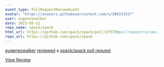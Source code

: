 ```yaml
---
event_type: PullRequestReviewEvent
avatar: "https://avatars.githubusercontent.com/u/38933153?"
user: eugeneswalker
date: 2023-05-12
repo_name: spack/spack
html_url: https://github.com/spack/spack/pull/37579#pullrequestreview-1425277250
repo_url: https://github.com/spack/spack
---
```


<a href='https://github.com/eugeneswalker' target='_blank'>eugeneswalker</a> <a href='https://github.com/spack/spack/pull/37579#pullrequestreview-1425277250' target='_blank'>reviewed</a> a <a href='https://github.com/spack/spack/pull/37579' target='_blank'>spack/spack pull request</a>

<small></small>

<a href='https://github.com/spack/spack/pull/37579#pullrequestreview-1425277250' target='_blank'>View Review</a>